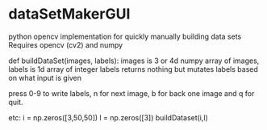 # dataSetMakerGUI
python opencv implementation for quickly manually building data sets
Requires opencv (cv2) and numpy

def buildDataSet(images, labels):
  images is 3 or 4d numpy array of images, labels is 1d array of integer labels
  returns nothing but mutates labels based on what input is given
 
press 0-9 to write labels, n for next image, b for back one image and q for quit.

etc:
    i = np.zeros([3,50,50])
    l = np.zeros([3])
    buildDataset(i,l)
